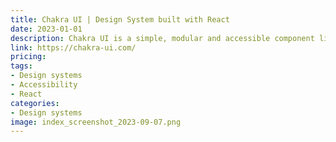 ```yaml
---
title: Chakra UI | Design System built with React
date: 2023-01-01
description: Chakra UI is a simple, modular and accessible component library that gives you the building blocks you need to build your React applications.
link: https://chakra-ui.com/
pricing: 
tags: 
- Design systems
- Accessibility
- React 
categories: 
- Design systems 
image: index_screenshot_2023-09-07.png
---
```

